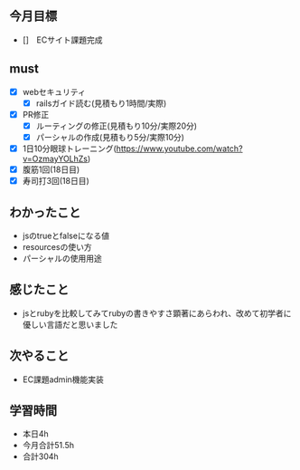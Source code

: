 ## 今月目標
- []　ECサイト課題完成 




## must
- [x] webセキュリティ
    - [x] railsガイド読む(見積もり1時間/実際)
- [x] PR修正
  - [x] ルーティングの修正(見積もり10分/実際20分)
  - [x] パーシャルの作成(見積もり5分/実際10分)
- [x] 1日10分眼球トレーニング(https://www.youtube.com/watch?v=OzmayYOLhZs)
- [x] 腹筋1回(18日目)
- [x] 寿司打3回(18日目)

## わかったこと
- jsのtrueとfalseになる値
- resourcesの使い方
- パーシャルの使用用途

  


## 感じたこと
- jsとrubyを比較してみてrubyの書きやすさ顕著にあらわれ、改めて初学者に優しい言語だと思いました

  

## 次やること
  - EC課題admin機能実装

  

 

## 学習時間
  - 本日4h
  - 今月合計51.5h
  - 合計304h
